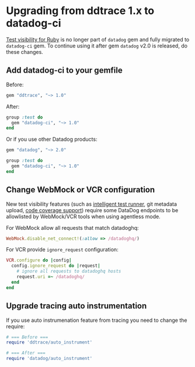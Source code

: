 # Upgrading from ddtrace 1.x to datadog-ci

[Test visibility for Ruby](https://docs.datadoghq.com/tests/setup/ruby/) is no longer part of `datadog` gem and fully migrated to
`datadog-ci` gem. To continue using it after gem `datadog` v2.0 is released, do these changes.

## Add datadog-ci to your gemfile

Before:

```ruby
gem "ddtrace", "~> 1.0"
```

After:

```ruby
group :test do
  gem "datadog-ci", "~> 1.0"
end
```

Or if you use other Datadog products:

```ruby
gem "datadog", "~> 2.0"

group :test do
  gem "datadog-ci", "~> 1.0"
end
```

## Change WebMock or VCR configuration

New test visibility features (such as [intelligent test runner](https://docs.datadoghq.com/intelligent_test_runner/), git metadata upload, [code coverage support](https://docs.datadoghq.com/tests/code_coverage)) require some DataDog endpoints to be allowlisted by WebMock/VCR tools when using agentless mode.

For WebMock allow all requests that match datadoghq:

```ruby
WebMock.disable_net_connect!(:allow => /datadoghq/)
```

For VCR provide `ignore_request` configuration:

```ruby
VCR.configure do |config|
  config.ignore_request do |request|
    # ignore all requests to datadoghq hosts
    request.uri =~ /datadoghq/
  end
end
```

## Upgrade tracing auto instrumentation

If you use auto instrumenation feature from tracing you need to change the require:

```ruby
# === Before ===
require 'ddtrace/auto_instrument'

# === After ===
require 'datadog/auto_instrument'
```
